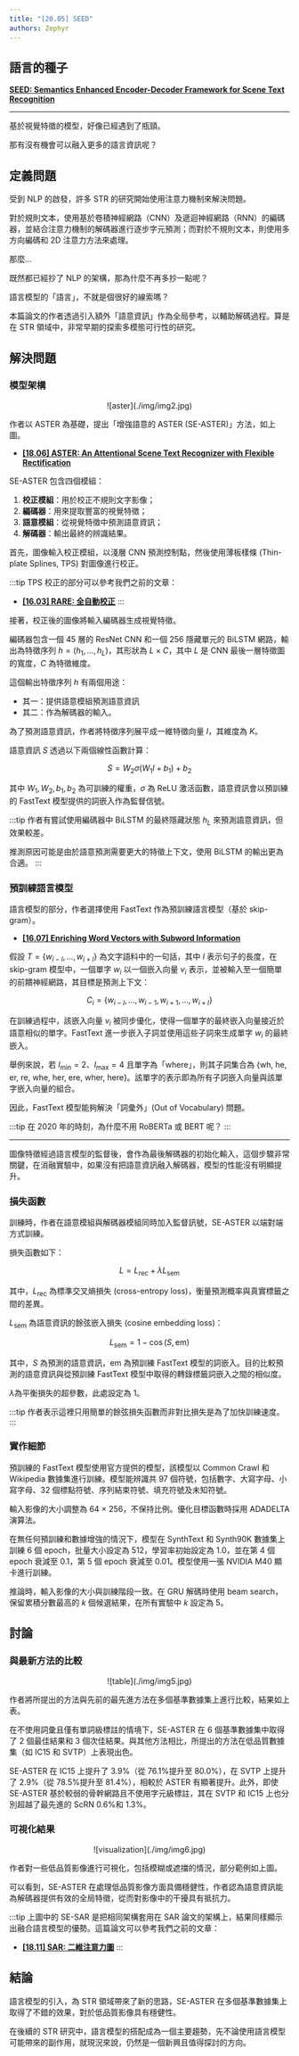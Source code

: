 ```yaml
---
title: "[20.05] SEED"
authors: Zephyr
---
```


## 語言的種子

[**SEED: Semantics Enhanced Encoder-Decoder Framework for Scene Text Recognition**](https://arxiv.org/abs/2005.10977)

---

基於視覺特徵的模型，好像已經遇到了瓶頸。

那有沒有機會可以融入更多的語言資訊呢？

## 定義問題

受到 NLP 的啟發，許多 STR 的研究開始使用注意力機制來解決問題。

對於規則文本，使用基於卷積神經網路（CNN）及遞迴神經網路（RNN）的編碼器，並結合注意力機制的解碼器進行逐步字元預測；而對於不規則文本，則使用多方向編碼和 2D 注意力方法來處理。

那麼...

既然都已經抄了 NLP 的架構，那為什麼不再多抄一點呢？

語言模型的「語言」，不就是個很好的線索嗎？

本篇論文的作者透過引入額外「語意資訊」作為全局參考，以輔助解碼過程。算是在 STR 領域中，非常早期的探索多模態可行性的研究。

## 解決問題

### 模型架構

<div align="center">
<figure style={{"width": "70%"}}>
![aster](./img/img2.jpg)
</figure>
</div>

作者以 ASTER 為基礎，提出「增強語意的 ASTER (SE-ASTER)」方法，如上圖。

- [**[18.06] ASTER: An Attentional Scene Text Recognizer with Flexible Rectification**](https://ieeexplore.ieee.org/document/8395027)

SE-ASTER 包含四個模組：

1. **校正模組**：用於校正不規則文字影像；
2. **編碼器**：用來提取豐富的視覺特徵；
3. **語意模組**：從視覺特徵中預測語意資訊；
4. **解碼器**：輸出最終的辨識結果。

首先，圖像輸入校正模組，以淺層 CNN 預測控制點，然後使用薄板樣條 (Thin-plate Splines, TPS) 對圖像進行校正。

:::tip
TPS 校正的部分可以參考我們之前的文章：

- [**[16.03] RARE: 全自動校正**](../1603-rare/index.md)
  :::

接著，校正後的圖像將輸入編碼器生成視覺特徵。

編碼器包含一個 45 層的 ResNet CNN 和一個 256 隱藏單元的 BiLSTM 網路，輸出為特徵序列 $h = (h_1, \dots, h_L)$，其形狀為 $L \times C$，其中 $L$ 是 CNN 最後一層特徵圖的寬度，$C$ 為特徵維度。

這個輸出特徵序列 $h$ 有兩個用途：

- 其一：提供語意模組預測語意資訊
- 其二：作為解碼器的輸入。

為了預測語意資訊，作者將特徵序列展平成一維特徵向量 $I$，其維度為 $K$。

語意資訊 $S$ 透過以下兩個線性函數計算：

$$
S = W_2\sigma(W_1I + b_1) + b_2
$$

其中 $W_1, W_2, b_1, b_2$ 為可訓練的權重，$\sigma$ 為 ReLU 激活函數，語意資訊會以預訓練的 FastText 模型提供的詞嵌入作為監督信號。

:::tip
作者有嘗試使用編碼器中 BiLSTM 的最終隱藏狀態 $h_L$ 來預測語意資訊，但效果較差。

推測原因可能是由於語意預測需要更大的特徵上下文，使用 BiLSTM 的輸出更為合適。
:::

### 預訓練語言模型

語言模型的部分，作者選擇使用 FastText 作為預訓練語言模型（基於 skip-gram）。

- [**[16.07] Enriching Word Vectors with Subword Information**](https://arxiv.org/abs/1607.04606)

假設 $T = \{w_{i-l}, \dots, w_{i+l}\}$ 為文字語料中的一句話，其中 $l$ 表示句子的長度，在 skip-gram 模型中，一個單字 $w_i$ 以一個嵌入向量 $v_i$ 表示，並被輸入至一個簡單的前饋神經網路，其目標是預測上下文：

$$
C_i = \{w_{i-l}, \dots, w_{i-1}, w_{i+1}, \dots, w_{i+l}\}
$$

在訓練過程中，該嵌入向量 $v_i$ 被同步優化，使得一個單字的最終嵌入向量接近於語意相似的單字。FastText 進一步嵌入子詞並使用這些子詞來生成單字 $w_i$ 的最終嵌入。

舉例來說，若 $l_{\text{min}} = 2$、$l_{\text{max}} = 4$ 且單字為「where」，則其子詞集合為 $\{$wh, he, er, re, whe, her, ere, wher, here$\}$。該單字的表示即為所有子詞嵌入向量與該單字嵌入向量的組合。

因此，FastText 模型能夠解決「詞彙外」(Out of Vocabulary) 問題。

:::tip
在 2020 年的時刻，為什麼不用 RoBERTa 或 BERT 呢？
:::

---

圖像特徵經過語言模型的監督後，會作為最後解碼器的初始化輸入，這個步驟非常關鍵，在消融實驗中，如果沒有把語意資訊融入解碼器，模型的性能沒有明顯提升。

### 損失函數

訓練時，作者在語意模組與解碼器模組同時加入監督訊號，SE-ASTER 以端對端方式訓練。

損失函數如下：

$$
L = L_{\text{rec}} + \lambda L_{\text{sem}}
$$

其中，$L_{\text{rec}}$ 為標準交叉熵損失 (cross-entropy loss)，衡量預測概率與真實標籤之間的差異。

$L_{\text{sem}}$ 為語意資訊的餘弦嵌入損失 (cosine embedding loss)：

$$
L_{\text{sem}} = 1 - \cos(S, \text{em})
$$

其中，$S$ 為預測的語意資訊，$\text{em}$ 為預訓練 FastText 模型的詞嵌入。目的比較預測的語意資訊與從預訓練 FastText 模型中取得的轉錄標籤詞嵌入之間的相似度。

$\lambda$為平衡損失的超參數，此處設定為 1。

:::tip
作者表示這裡只用簡單的餘弦損失函數而非對比損失是為了加快訓練速度。
:::

### 實作細節

預訓練的 FastText 模型使用官方提供的模型，該模型以 Common Crawl 和 Wikipedia 數據集進行訓練。模型能辨識共 97 個符號，包括數字、大寫字母、小寫字母、32 個標點符號、序列結束符號、填充符號及未知符號。

輸入影像的大小調整為 64 × 256，不保持比例。優化目標函數時採用 ADADELTA 演算法。

在無任何預訓練和數據增強的情況下，模型在 SynthText 和 Synth90K 數據集上訓練 6 個 epoch，批量大小設定為 512，學習率初始設定為 1.0，並在第 4 個 epoch 衰減至 0.1，第 5 個 epoch 衰減至 0.01。模型使用一張 NVIDIA M40 顯卡進行訓練。

推論時，輸入影像的大小與訓練階段一致。在 GRU 解碼時使用 beam search，保留累積分數最高的 $k$ 個候選結果，在所有實驗中 $k$ 設定為 5。

## 討論

### 與最新方法的比較

<div align="center">
<figure style={{"width": "80%"}}>
![table](./img/img5.jpg)
</figure>
</div>

作者將所提出的方法與先前的最先進方法在多個基準數據集上進行比較，結果如上表。

在不使用詞彙且僅有單詞級標註的情境下，SE-ASTER 在 6 個基準數據集中取得了 2 個最佳結果和 3 個次佳結果。與其他方法相比，所提出的方法在低品質數據集（如 IC15 和 SVTP）上表現出色。

SE-ASTER 在 IC15 上提升了 3.9%（從 76.1%提升至 80.0%），在 SVTP 上提升了 2.9%（從 78.5%提升至 81.4%），相較於 ASTER 有顯著提升。此外，即使 SE-ASTER 基於較弱的骨幹網路且不使用字元級標註，其在 SVTP 和 IC15 上也分別超越了最先進的 ScRN 0.6%和 1.3%。

### 可視化結果

<div align="center">
<figure style={{"width": "70%"}}>
![visualization](./img/img6.jpg)
</figure>
</div>

作者對一些低品質影像進行可視化，包括模糊或遮擋的情況，部分範例如上圖。

可以看到，SE-ASTER 在處理低品質影像方面具備穩健性，作者認為語意資訊能為解碼器提供有效的全局特徵，從而對影像中的干擾具有抵抗力。

:::tip
上圖中的 SE-SAR 是把相同架構套用在 SAR 論文的架構上，結果同樣顯示出融合語言模型的優勢。這篇論文可以參考我們之前的文章：

- [**[18.11] SAR: 二維注意力圖**](../1811-sar/index.md)
  :::

## 結論

語言模型的引入，為 STR 領域帶來了新的思路，SE-ASTER 在多個基準數據集上取得了不錯的效果，對於低品質影像具有穩健性。

在後續的 STR 研究中，語言模型的搭配成為一個主要趨勢，先不論使用語言模型可能帶來的副作用，就現況來說，仍然是一個新興且值得探討的方向。
